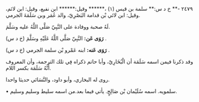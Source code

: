 ٢٤٧٩ -** خ د س:** سلمة بن قيس (١) ،****** وقيل:****** ابن نفيع، وقيل: ابن لائم، وقيل: ابن لائي بْن قدامة البَصْرِيّ، والد عُمَر وبن سَلَمَةَ الجرمي.

لَهُ صحبة ووفادة على النَّبِيّ صَلَّى اللَّهُ عليه وسَلَّمَ.

**رَوَى عَن:** النَّبِيّ صَلَّى اللَّهُ عَلَيْهِ وسَلَّمَ (خ د س) .

**رَوَى عَنه:** ابنه عَمْرو بْن سلمة الجرمي (خ د س) .

وقد ذكرنا فيمن اسمه سَلَمَة أن الْبُخَارِيّ، وأبا حاتم ذكراه فِي تلك الترجمة، وأن المعروف أَنَّهُ سَلَمَة بكسر اللام.

روى له البخاري، وأبو داود، والنَّسَائي حديثا واحدا.

• سلمويه. اسمه سُلَيْمان بْن صَالِحٍ. يأتي فيما بعد.من اسمه سليط وسليم وسليم.
